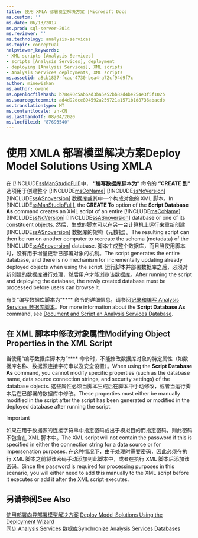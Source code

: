 ```yaml
---
title: 使用 XMLA 部署模型解决方案 |Microsoft Docs
ms.custom: ''
ms.date: 06/13/2017
ms.prod: sql-server-2014
ms.reviewer: ''
ms.technology: analysis-services
ms.topic: conceptual
helpviewer_keywords:
- XML scripts [Analysis Services]
- scripts [Analysis Services], deployment
- deploying [Analysis Services], XML scripts
- Analysis Services deployments, XML scripts
ms.assetid: a8cb1837-fcac-4730-bea4-a72cf94d9f7c
author: minewiskan
ms.author: owend
ms.openlocfilehash: b78490c5ab6ad3ba5e52bb82d4be254e3f5f102b
ms.sourcegitcommit: ad4d92dce894592a259721a1571b1d8736abacdb
ms.translationtype: MT
ms.contentlocale: zh-CN
ms.lasthandoff: 08/04/2020
ms.locfileid: "87693540"
---
```

# <a name="deploy-model-solutions-using-xmla"></a><span data-ttu-id="051ba-102">使用 XMLA 部署模型解决方案</span><span class="sxs-lookup"><span data-stu-id="051ba-102">Deploy Model Solutions Using XMLA</span></span>
  <span data-ttu-id="051ba-103">在 [!INCLUDE[ssManStudioFull](../../includes/ssmanstudiofull-md.md)]中， **“编写数据库脚本为”** 命令的 **“CREATE 到”** 选项用于创建整个 [!INCLUDE[msCoName](../../includes/msconame-md.md)] [!INCLUDE[ssNoVersion](../../includes/ssnoversion-md.md)] [!INCLUDE[ssASnoversion](../../includes/ssasnoversion-md.md)] 数据库或其中一个构成对象的 XML 脚本。</span><span class="sxs-lookup"><span data-stu-id="051ba-103">In [!INCLUDE[ssManStudioFull](../../includes/ssmanstudiofull-md.md)], the **CREATE To** option of the **Script Database As** command creates an XML script of an entire [!INCLUDE[msCoName](../../includes/msconame-md.md)] [!INCLUDE[ssNoVersion](../../includes/ssnoversion-md.md)] [!INCLUDE[ssASnoversion](../../includes/ssasnoversion-md.md)] database or one of its constituent objects.</span></span> <span data-ttu-id="051ba-104">然后，生成的脚本可以在另一台计算机上运行来重新创建 [!INCLUDE[ssASnoversion](../../includes/ssasnoversion-md.md)] 数据库的架构（元数据）。</span><span class="sxs-lookup"><span data-stu-id="051ba-104">The resulting script can then be run on another computer to recreate the schema (metadata) of the [!INCLUDE[ssASnoversion](../../includes/ssasnoversion-md.md)] database.</span></span> <span data-ttu-id="051ba-105">脚本生成整个数据库，而且当使用脚本时，没有用于增量更新已部署对象的机制。</span><span class="sxs-lookup"><span data-stu-id="051ba-105">The script generates the entire database, and there is no mechanism for incrementally updating already deployed objects when using the script.</span></span> <span data-ttu-id="051ba-106">运行脚本并部署数据库之后，必须对新创建的数据库进行处理，然后用户才能浏览该数据库。</span><span class="sxs-lookup"><span data-stu-id="051ba-106">After running the script and deploying the database, the newly created database must be processed before users can browse it.</span></span>  
  
 <span data-ttu-id="051ba-107">有关“编写数据库脚本为”\*\*\*\* 命令的详细信息，请参阅[记录和编写 Analysis Services 数据库脚本](document-and-script-an-analysis-services-database.md)。</span><span class="sxs-lookup"><span data-stu-id="051ba-107">For more information about the **Script Database As** command, see [Document and Script an Analysis Services Database](document-and-script-an-analysis-services-database.md).</span></span>  
  
## <a name="modifying-object-properties-in-the-xml-script"></a><span data-ttu-id="051ba-108">在 XML 脚本中修改对象属性</span><span class="sxs-lookup"><span data-stu-id="051ba-108">Modifying Object Properties in the XML Script</span></span>  
 <span data-ttu-id="051ba-109">当使用“编写数据库脚本为”\*\*\*\* 命令时，不能修改数据库对象的特定属性（如数据库名称、数据源连接字符串以及安全设置）。</span><span class="sxs-lookup"><span data-stu-id="051ba-109">When using the **Script Database As** command, you cannot modify specific properties (such as the database name, data source connection strings, and security settings) of the database objects.</span></span> <span data-ttu-id="051ba-110">这些属性必须当脚本生成后在脚本中手动修改，或者当运行脚本后在已部署的数据库中修改。</span><span class="sxs-lookup"><span data-stu-id="051ba-110">These properties must either be manually modified in the script after the script has been generated or modified in the deployed database after running the script.</span></span>  
  
> [!IMPORTANT]  
>  <span data-ttu-id="051ba-111">如果在用于数据源的连接字符串中指定密码或出于模拟目的而指定密码，则此密码不包含在 XML 脚本中。</span><span class="sxs-lookup"><span data-stu-id="051ba-111">The XML script will not contain the password if this is specified in either the connection string for a data source or for impersonation purposes.</span></span> <span data-ttu-id="051ba-112">在这种情况下，由于处理时需要密码，因此必须在执行 XML 脚本之前将该密码手动添加到此脚本中，或者在执行 XML 脚本后添加该密码。</span><span class="sxs-lookup"><span data-stu-id="051ba-112">Since the password is required for processing purposes in this scenario, you will either need to add this manually to the XML script before it executes or add it after the XML script executes.</span></span>  
  
## <a name="see-also"></a><span data-ttu-id="051ba-113">另请参阅</span><span class="sxs-lookup"><span data-stu-id="051ba-113">See Also</span></span>  
 <span data-ttu-id="051ba-114">[使用部署向导部署模型解决方案](deploy-model-solutions-using-the-deployment-wizard.md) </span><span class="sxs-lookup"><span data-stu-id="051ba-114">[Deploy Model Solutions Using the Deployment Wizard](deploy-model-solutions-using-the-deployment-wizard.md) </span></span>  
 [<span data-ttu-id="051ba-115">同步 Analysis Services 数据库</span><span class="sxs-lookup"><span data-stu-id="051ba-115">Synchronize Analysis Services Databases</span></span>](synchronize-analysis-services-databases.md)  
  
  
